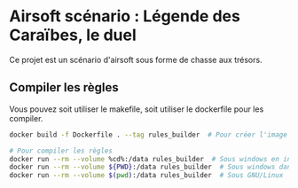 # Airsoft scénario : Légende des Caraïbes, le duel

Ce projet est un scénario d'airsoft sous forme de chasse aux trésors.

## Compiler les règles

Vous pouvez soit utiliser le makefile, soit utiliser le dockerfile pour les compiler.

```bash
docker build -f Dockerfile . --tag rules_builder  # Pour créer l'image docker

# Pour compiler les règles
docker run --rm --volume %cd%:/data rules_builder  # Sous windows en invite de commande
docker run --rm --volume ${PWD}:/data rules_builder  # Sous windows dans un powershell
docker run --rm --volume $(pwd):/data rules_builder  # Sous GNU/Linux
```

